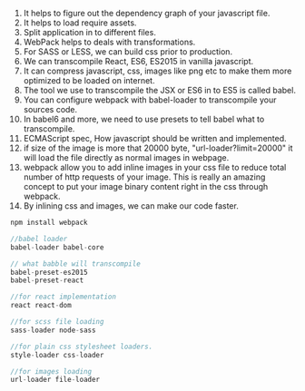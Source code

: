 1. It helps to figure out the dependency graph of your javascript file.
2. It helps to load require assets.
3. Split application in to different files.
4. WebPack helps to deals with transformations.
  1. For SASS or LESS, we can build css prior to production.
  2. We can transcompile React, ES6, ES2015 in vanilla javascript.
5. It can compress javascript, css, images like png etc to make them more
optimized to be loaded on internet.
6. The tool we use to transcompile the JSX or ES6 in to ES5 is called babel.
7. You can configure webpack with babel-loader to transcompile your sources code.
8. In babel6 and more, we need to use presets to tell babel what to transcompile.
9. ECMAScript spec, How javascript should be written and implemented.
10. if size of the image is more that 20000 byte, "url-loader?limit=20000" it will
load the file directly as normal images in webpage.
11. webpack allow you to add inline images in your css file to reduce total
number of http requests of your image. This is really an amazing concept to
put your image binary content right in the css through webpack.
12. By inlining css and images, we can make our code faster.



```javascript
npm install webpack

//babel loader
babel-loader babel-core

// what babble will transcompile
babel-preset-es2015
babel-preset-react

//for react implementation
react react-dom

//for scss file loading
sass-loader node-sass

//for plain css stylesheet loaders.
style-loader css-loader

//for images loading
url-loader file-loader
```
